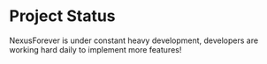 # Project Status

NexusForever is under constant heavy development, developers are working hard daily to implement more features!
